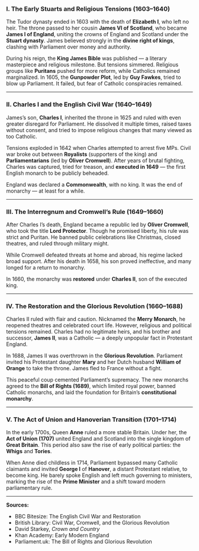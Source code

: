 ### I. The Early Stuarts and Religious Tensions (1603–1640)

The Tudor dynasty ended in 1603 with the death of **Elizabeth I**, who left no heir. The throne passed to her cousin **James VI of Scotland**, who became **James I of England**, uniting the crowns of England and Scotland under the **Stuart dynasty**. James believed strongly in the **divine right of kings**, clashing with Parliament over money and authority.

During his reign, the **King James Bible** was published — a literary masterpiece and religious milestone. But tensions simmered. Religious groups like **Puritans** pushed for more reform, while Catholics remained marginalized. In 1605, the **Gunpowder Plot**, led by **Guy Fawkes**, tried to blow up Parliament. It failed, but fear of Catholic conspiracies remained.

---

### II. Charles I and the English Civil War (1640–1649)

James’s son, **Charles I**, inherited the throne in 1625 and ruled with even greater disregard for Parliament. He dissolved it multiple times, raised taxes without consent, and tried to impose religious changes that many viewed as too Catholic.

Tensions exploded in 1642 when Charles attempted to arrest five MPs. Civil war broke out between **Royalists** (supporters of the king) and **Parliamentarians** (led by **Oliver Cromwell**). After years of brutal fighting, Charles was captured, tried for treason, and **executed in 1649** — the first English monarch to be publicly beheaded.

England was declared a **Commonwealth**, with no king. It was the end of monarchy — at least for a while.

---

### III. The Interregnum and Cromwell’s Rule (1649–1660)

After Charles I’s death, England became a republic led by **Oliver Cromwell**, who took the title **Lord Protector**. Though he promised liberty, his rule was strict and Puritan. He banned public celebrations like Christmas, closed theatres, and ruled through military might.

While Cromwell defeated threats at home and abroad, his regime lacked broad support. After his death in 1658, his son proved ineffective, and many longed for a return to monarchy.

In 1660, the monarchy was **restored** under **Charles II**, son of the executed king.

---

### IV. The Restoration and the Glorious Revolution (1660–1688)

Charles II ruled with flair and caution. Nicknamed the **Merry Monarch**, he reopened theatres and celebrated court life. However, religious and political tensions remained. Charles had no legitimate heirs, and his brother and successor, **James II**, was a Catholic — a deeply unpopular fact in Protestant England.

In 1688, James II was overthrown in the **Glorious Revolution**. Parliament invited his Protestant daughter **Mary** and her Dutch husband **William of Orange** to take the throne. James fled to France without a fight.

This peaceful coup cemented Parliament’s supremacy. The new monarchs agreed to the **Bill of Rights (1689)**, which limited royal power, banned Catholic monarchs, and laid the foundation for Britain’s **constitutional monarchy**.

---

### V. The Act of Union and Hanoverian Transition (1701–1714)

In the early 1700s, Queen **Anne** ruled a more stable Britain. Under her, the **Act of Union (1707)** united England and Scotland into the single kingdom of **Great Britain**. This period also saw the rise of early political parties: the **Whigs** and **Tories**.

When Anne died childless in 1714, Parliament bypassed many Catholic claimants and invited **George I** of **Hanover**, a distant Protestant relative, to become king. He barely spoke English and left much governing to ministers, marking the rise of the **Prime Minister** and a shift toward modern parliamentary rule.

---

**Sources:**
- BBC Bitesize: The English Civil War and Restoration
- British Library: Civil War, Cromwell, and the Glorious Revolution
- David Starkey, *Crown and Country*
- Khan Academy: Early Modern England
- Parliament.uk: The Bill of Rights and Glorious Revolution